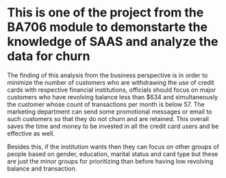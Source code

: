 # This is one of the project from the BA706 module to demonstarte the knowledge of SAAS and analyze the data for churn

The finding of this analysis from the business perspective is in order to minimize the number of customers who are withdrawing the use of credit cards with respective financial institutions, officials should focus on major customers who have revolving balance less than $634 and simultaneously the customer whose count of transactions per month is below 57. The marketing department can send some promotional messages or email to such customers so that they do not churn and are retained. This overall saves the time and money to be invested in all the credit card users and be effective as well.

Besides this, if the institution wants then they can focus on other groups of people based on gender, education, marital status and card type but these are just the minor groups for prioritizing than before having low revolving balance and transaction. 
